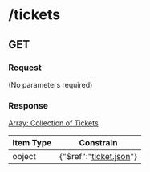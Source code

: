 # /tickets

## GET

### Request
(No parameters required)

### Response
[Array: Collection of Tickets](schema/tickets.json)

| Item Type |  Constrain |
|-----------|------------|
| object | {"$ref":"[ticket.json](schema\/ticket.json)"} |                